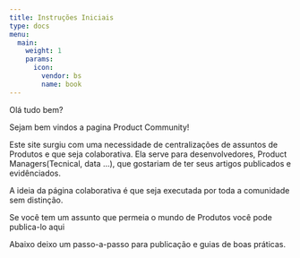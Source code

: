 ```yaml
---
title: Instruções Iniciais
type: docs
menu:
  main:
    weight: 1
    params:
      icon:
        vendor: bs
        name: book
---
```

Olá tudo bem?

Sejam bem vindos a pagina Product Community!

Este site surgiu com uma necessidade de centralizações de assuntos de Produtos e que seja colaborativa. Ela serve para desenvolvedores, Product Managers(Tecnical, data ...),  que gostariam de ter seus artigos publicados e evidênciados.

A ideia da página colaborativa é que seja executada por toda a comunidade sem distinção.

Se você tem um assunto que permeia o mundo de Produtos você pode publica-lo aqui

Abaixo deixo um passo-a-passo para publicação e guias de boas práticas.
